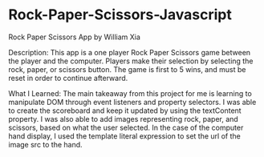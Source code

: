 # Rock-Paper-Scissors-Javascript
Rock Paper Scissors App by William Xia

Description:
This app is a one player Rock Paper Scissors game between the player and the computer. Players make their selection by selecting the rock, paper, or scissors button. The game is first to 5 wins, and must be reset in order to continue afterward.

What I Learned:
The main takeaway from this project for me is learning to manipulate DOM through event listeners and property selectors. I was able to create the scoreboard and keep it updated by using the textContent property. I was also able to add images representing rock, paper, and scissors, based on what the user selected. In the case of the computer hand display, I used the template literal expression to set the url of the image src to the hand.


